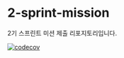 # 2-sprint-mission

2기 스프린트 미션 제출 리포지토리입니다.

[![codecov](https://codecov.io/gh/kkwan99/2-sprint-mission/branch/part2-%EC%95%88%EC%9E%AC%EA%B4%80-sprint8/graph/badge.svg?token=GAPB5C9MHX)](https://codecov.io/gh/kkwan99/2-sprint-mission)
